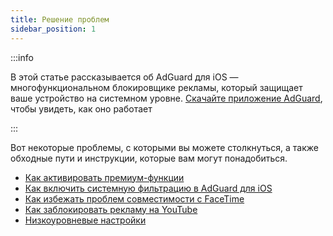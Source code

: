 ```yaml
---
title: Решение проблем
sidebar_position: 1
---
```


:::info

В этой статье рассказывается об AdGuard для iOS — многофункциональном блокировщике рекламы, который защищает ваше устройство на системном уровне. [Скачайте приложение AdGuard](https://agrd.io/download-kb-adblock), чтобы увидеть, как оно работает

:::

Вот некоторые проблемы, с которыми вы можете столкнуться, а также обходные пути и инструкции, которые вам могут понадобиться.

- [Как активировать премиум-функции](/adguard-for-ios/solving-problems/premium-activation.md)
- [Как включить системную фильтрацию в AdGuard для iOS](/adguard-for-ios/solving-problems/system-wide-filtering.md)
- [Как избежать проблем совместимости с FaceTime](/adguard-for-ios/solving-problems/facetime-compatibility-issues.md)
- [Как заблокировать рекламу на YouTube](/adguard-for-ios/solving-problems/block-youtube-ads.md)
- [Низкоуровневые настройки](/adguard-for-ios/solving-problems/low-level-settings.md)
